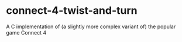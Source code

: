 # connect-4-twist-and-turn
 A C implementation of (a slightly more complex variant of) the popular game Connect 4
